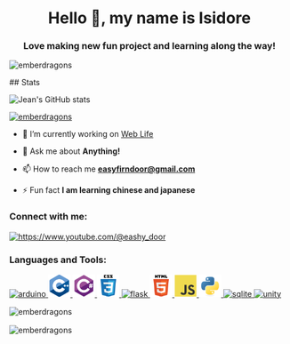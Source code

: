 <h1 align="center">Hello 👋, my name is Isidore</h1>
<h3 align="center">Love making new fun project and learning along the way!</h3>

<p align="left"> <img src="https://komarev.com/ghpvc/?username=emberdragons&label=Profile%20views&color=0e75b6&style=flat" alt="emberdragons" /> </p>
## Stats

![Jean's GitHub stats](https://github-readme-stats.vercel.app/api?username=Jean1000levrai&show_icons=true&theme=default)
<p align="left"> <a href="https://github.com/ryo-ma/github-profile-trophy"><img src="https://github-profile-trophy.vercel.app/?username=emberdragons" alt="emberdragons" /></a> </p>

- 🔭 I’m currently working on [Web Life](https://github.com/EmberDragons/web_life_client)

- 💬 Ask me about **Anything!**

- 📫 How to reach me **easyfirndoor@gmail.com**

- ⚡ Fun fact **I am learning chinese and japanese**

<h3 align="left">Connect with me:</h3>
<p align="left">
<a href="https://www.youtube.com/c/https://www.youtube.com/@eashy_door" target="blank"><img align="center" src="https://raw.githubusercontent.com/rahuldkjain/github-profile-readme-generator/master/src/images/icons/Social/youtube.svg" alt="https://www.youtube.com/@eashy_door" height="30" width="40" /></a>
</p>

<h3 align="left">Languages and Tools:</h3>
<p align="left"> <a href="https://www.arduino.cc/" target="_blank" rel="noreferrer"> <img src="https://cdn.worldvectorlogo.com/logos/arduino-1.svg" alt="arduino" width="40" height="40"/> </a> <a href="https://www.w3schools.com/cpp/" target="_blank" rel="noreferrer"> <img src="https://raw.githubusercontent.com/devicons/devicon/master/icons/cplusplus/cplusplus-original.svg" alt="cplusplus" width="40" height="40"/> </a> <a href="https://www.w3schools.com/cs/" target="_blank" rel="noreferrer"> <img src="https://raw.githubusercontent.com/devicons/devicon/master/icons/csharp/csharp-original.svg" alt="csharp" width="40" height="40"/> </a> <a href="https://www.w3schools.com/css/" target="_blank" rel="noreferrer"> <img src="https://raw.githubusercontent.com/devicons/devicon/master/icons/css3/css3-original-wordmark.svg" alt="css3" width="40" height="40"/> </a> <a href="https://flask.palletsprojects.com/" target="_blank" rel="noreferrer"> <img src="https://www.vectorlogo.zone/logos/pocoo_flask/pocoo_flask-icon.svg" alt="flask" width="40" height="40"/> </a> <a href="https://www.w3.org/html/" target="_blank" rel="noreferrer"> <img src="https://raw.githubusercontent.com/devicons/devicon/master/icons/html5/html5-original-wordmark.svg" alt="html5" width="40" height="40"/> </a> <a href="https://developer.mozilla.org/en-US/docs/Web/JavaScript" target="_blank" rel="noreferrer"> <img src="https://raw.githubusercontent.com/devicons/devicon/master/icons/javascript/javascript-original.svg" alt="javascript" width="40" height="40"/> </a> <a href="https://www.python.org" target="_blank" rel="noreferrer"> <img src="https://raw.githubusercontent.com/devicons/devicon/master/icons/python/python-original.svg" alt="python" width="40" height="40"/> </a> <a href="https://www.sqlite.org/" target="_blank" rel="noreferrer"> <img src="https://www.vectorlogo.zone/logos/sqlite/sqlite-icon.svg" alt="sqlite" width="40" height="40"/> </a> <a href="https://unity.com/" target="_blank" rel="noreferrer"> <img src="https://www.vectorlogo.zone/logos/unity3d/unity3d-icon.svg" alt="unity" width="40" height="40"/> </a> </p>

<p><img align="center" src="https://github-readme-stats.vercel.app/api/top-langs?username=emberdragons&show_icons=true&locale=en&layout=compact" alt="emberdragons" /></p>

<p><img align="center" src="https://github-readme-streak-stats.herokuapp.com/?user=emberdragons&" alt="emberdragons" /></p>
